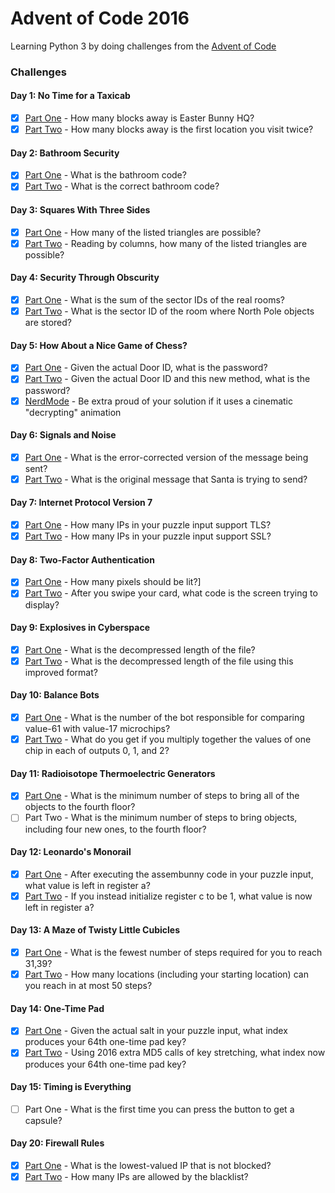 # Advent of Code 2016

Learning Python 3 by doing challenges from the [Advent of Code](http://adventofcode.com/2016) 

### Challenges
#### Day 1: No Time for a Taxicab
- [x] [Part One](src/1-1.py) - How many blocks away is Easter Bunny HQ?
- [x] [Part Two](src/1-2.py) - How many blocks away is the first location you visit twice?

#### Day 2: Bathroom Security
- [x] [Part One](src/2-1.py) - What is the bathroom code?
- [x] [Part Two](src/2-2.py) - What is the correct bathroom code?

#### Day 3: Squares With Three Sides
- [x] [Part One](src/3-1.py) - How many of the listed triangles are possible?
- [x] [Part Two](src/3-2.py) - Reading by columns, how many of the listed triangles are possible?

#### Day 4: Security Through Obscurity
- [x] [Part One](src/4-1.py) - What is the sum of the sector IDs of the real rooms?
- [x] [Part Two](src/4-2.py) - What is the sector ID of the room where North Pole objects are stored?

#### Day 5: How About a Nice Game of Chess?
- [x] [Part One](src/5-1.py) - Given the actual Door ID, what is the password?
- [x] [Part Two](src/5-2.py) - Given the actual Door ID and this new method, what is the password?
- [x] [NerdMode](src/5-3.py) - Be extra proud of your solution if it uses a cinematic "decrypting" animation

#### Day 6: Signals and Noise
- [x] [Part One](src/6-1.py) - What is the error-corrected version of the message being sent?
- [x] [Part Two](src/6-2.py) - What is the original message that Santa is trying to send?

#### Day 7: Internet Protocol Version 7
- [x] [Part One](src/7-1.py) - How many IPs in your puzzle input support TLS?
- [x] [Part Two](src/7-2.py) - How many IPs in your puzzle input support SSL?

#### Day 8: Two-Factor Authentication
- [x] [Part One](src/8-1-8-2.py) - How many pixels should be lit?]
- [x] [Part Two](src/8-1-8-2.py) - After you swipe your card, what code is the screen trying to display?

#### Day 9: Explosives in Cyberspace
- [x] [Part One](src/9-1.py) - What is the decompressed length of the file?
- [x] [Part Two](src/9-2.py) - What is the decompressed length of the file using this improved format?

#### Day 10: Balance Bots
- [x] [Part One](src/10-1.py) - What is the number of the bot responsible for comparing value-61 with value-17 microchips?
- [x] [Part Two](src/10-2.py) - What do you get if you multiply together the values of one chip in each of outputs 0, 1, and 2?

#### Day 11: Radioisotope Thermoelectric Generators
- [x] [Part One](src/11-1.py) - What is the minimum number of steps to bring all of the objects to the fourth floor?
- [ ] Part Two - What is the minimum number of steps to bring objects, including four new ones, to the fourth floor?

#### Day 12: Leonardo's Monorail
- [x] [Part One](src/12-1.py) - After executing the assembunny code in your puzzle input, what value is left in register a?
- [x] [Part Two](src/12-2.py) - If you instead initialize register c to be 1, what value is now left in register a?

#### Day 13: A Maze of Twisty Little Cubicles
- [x] [Part One](src/13-1.py) - What is the fewest number of steps required for you to reach 31,39?
- [x] [Part Two](src/13-2.py) - How many locations (including your starting location) can you reach in at most 50 steps?

#### Day 14: One-Time Pad
- [x] [Part One](src/14-1.py) - Given the actual salt in your puzzle input, what index produces your 64th one-time pad key?
- [x] [Part Two](src/14-2.py) - Using 2016 extra MD5 calls of key stretching, what index now produces your 64th one-time pad key?

#### Day 15: Timing is Everything
- [ ] Part One - What is the first time you can press the button to get a capsule?

#### Day 20: Firewall Rules
- [x] [Part One](src/20-1.py) - What is the lowest-valued IP that is not blocked?
- [x] [Part Two](src/20-2.py) - How many IPs are allowed by the blacklist?
